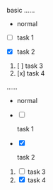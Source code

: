 basic
......

* normal

- [ ] task 1

- [x] task 2

1. [ ] task 3
2. [x] task 4

......

<ul>
<li>normal</li>
</ul>
<ul class="contains-task-list">
<li class="task-list-item"><input class="task-list-item-checkbox" type="checkbox">
<p> task 1</p>
</li>
<li class="task-list-item"><input class="task-list-item-checkbox" type="checkbox" checked="">
<p> task 2</p>
</li>
</ul>
<ol class="contains-task-list">
<li class="task-list-item"><input class="task-list-item-checkbox" type="checkbox"> task 3</li>
<li class="task-list-item"><input class="task-list-item-checkbox" type="checkbox" checked=""> task 4</li>
</ol>
